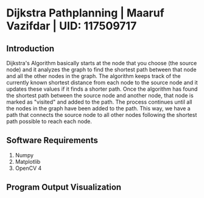 # Dijkstra Pathplanning | Maaruf Vazifdar | UID: 117509717

## Introduction

Dijkstra's Algorithm basically starts at the node that you choose (the source node) and it analyzes the graph to find the shortest path between that node and all the other nodes in the graph.
The algorithm keeps track of the currently known shortest distance from each node to the source node and it updates these values if it finds a shorter path. Once the algorithm has found the shortest path between the source node and another node, that node is marked as "visited" and added to the path. The process continues until all the nodes in the graph have been added to the path. This way, we have a path that connects the source node to all other nodes following the shortest path possible to reach each node.

## Software Requirements

1. Numpy
2. Matplotlib
3. OpenCV 4

## Program Output Visualization 


